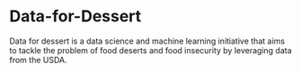 # Data-for-Dessert
Data for dessert is a data science and machine learning initiative that aims to tackle the problem of food deserts and food insecurity by leveraging data from the USDA.
